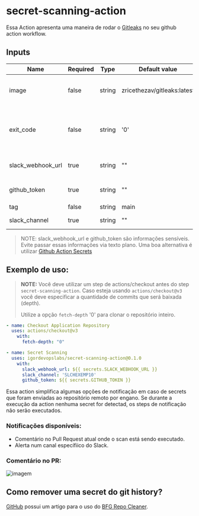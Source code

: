 # secret-scanning-action

Essa Action apresenta uma maneira de rodar o [Gitleaks](https://github.com/zricethezav/gitleaks) no seu github action workflow.


## Inputs

| Name          | Required | Type   | Default value                    | Description                                              |
| ------------- | -------- | ------ | -------------------------------- | -------------------------------------------------------- |
| image        | false    | string | zricethezav/gitleaks:latest                | The docker image to run gitleaks scan.           |
| exit_code        | false    | string | '0'  | If different from 0, the job will be break if a leak were found.         |
| slack_webhook_url | true    | string |        ""                      | The URL of Slack Webhook.                     |
| github_token        | true    | string   |    ""                         | GitHub Token for API calls. |
| tag        | false    | string   | main                             | Deploy tag.               |
| slack_channel          | true    | string   | ""                             | slack channel id.                                 |

> NOTE: slack_webhook_url e github_token são informações sensíveis. Evite passar essas informações via texto plano. Uma boa alternativa é utilizar [Github Action Secrets](https://docs.github.com/en/rest/actions/secrets)


## Exemplo de uso:

> **NOTE:** Você deve utilizar um step de actions/checkout antes do step `secret-scanning-action`. Caso esteja usando `actions/checkout@v3` você deve especificar a quantidade de commits que será baixada (depth).
>
> Utilize a opção `fetch-depth` '0' para clonar o repositório inteiro. 

```yaml
- name: Checkout Application Repository
  uses: actions/checkout@v3
    with:
      fetch-depth: "0"

- name: Secret Scanning
  uses: igordevopslabs/secret-scanning-action@0.1.0
    with:
      slack_webhook_url: ${{ secrets.SLACK_WEBHOOK_URL }}
      slack_channel: 'SLCHEXEMP10'
      github_token: ${{ secrets.GITHUB_TOKEN }}
```

Essa action simplifica algumas opções de notificação em caso de secrets que foram enviadas ao repositório remoto por engano.
Se durante a execução da action nenhuma secret for detectad, os steps de notificação não serão executados.

### Notificações disponíveis:

  * Comentário no Pull Request atual onde o scan está sendo executado.
  * Alerta num canal específiico do Slack.

### Comentário no PR:
![imagem](https://user-images.githubusercontent.com/73206099/200149543-e599677c-7b32-444f-8156-5ada55858ea8.png)

## Como remover uma secret do git history?

[GitHub](https://docs.github.com/en/authentication/keeping-your-account-and-data-secure/removing-sensitive-data-from-a-repository) possui um artigo para o uso do [BFG Repo Cleaner](https://rtyley.github.io/bfg-repo-cleaner/).